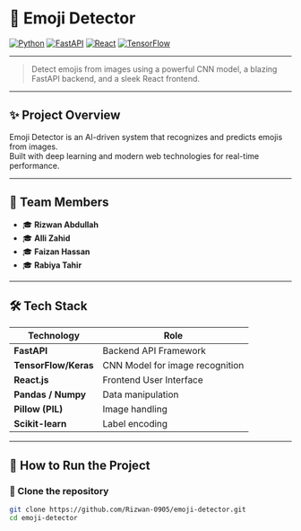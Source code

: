 # 🧠 Emoji Detector

[![Python](https://img.shields.io/badge/Python-3.8%2B-blue)](https://www.python.org/)
[![FastAPI](https://img.shields.io/badge/FastAPI-0.110.0-green)](https://fastapi.tiangolo.com/)
[![React](https://img.shields.io/badge/Frontend-React-blue)](https://react.dev/)
[![TensorFlow](https://img.shields.io/badge/TensorFlow-2.0+-orange)](https://www.tensorflow.org/)

---

> Detect emojis from images using a powerful CNN model, a blazing FastAPI backend, and a sleek React frontend.

---

## ✨ Project Overview

Emoji Detector is an AI-driven system that recognizes and predicts emojis from images.  
Built with deep learning and modern web technologies for real-time performance.

---

## 👥 Team Members

- 🎓 **Rizwan Abdullah**
- 🎓 **Alli Zahid**
- 🎓 **Faizan Hassan**
- 🎓 **Rabiya Tahir**

---

## 🛠️ Tech Stack

| Technology           | Role                            |
| -------------------- | ------------------------------- |
| **FastAPI**          | Backend API Framework           |
| **TensorFlow/Keras** | CNN Model for image recognition |
| **React.js**         | Frontend User Interface         |
| **Pandas / Numpy**   | Data manipulation               |
| **Pillow (PIL)**     | Image handling                  |
| **Scikit-learn**     | Label encoding                  |

---

## 🚀 How to Run the Project

### 🔹 Clone the repository

```bash
git clone https://github.com/Rizwan-0905/emoji-detector.git
cd emoji-detector
```
